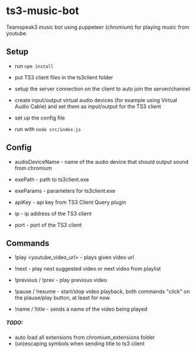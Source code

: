 
# ts3-music-bot

  

Teamspeak3 music bot using puppeteer (chromium) for playing music from youtube.

  

## Setup

- run `npm install`

- put TS3 client files in the ts3client folder

- setup the server connection on the client to auto join the server/channel

- create input/output virtual audio devices (for example using Virtual Audio Cable) and set them as input/output for the TS3 client

- set up the config file

- run with `node src/index.js`

  

## Config

- audioDeviceName - name of the audio device that should output sound from chromium

- exePath - path to ts3client.exe

- exeParams - parameters for ts3client.exe

- apiKey - api key from TS3 Client Query plugin

- ip - ip address of the TS3 client

- port - port of the TS3 client

  

## Commands

- !play <youtube_video_url> - plays given video url

- !next - play next suggested video or next video from playlist

- !previous / !prev - play previous video

- !pause / !resume - start/stop video playback, both commands "click" on the plause/play button, at least for now

- !name / !title - sends a name of the video being played

  

##### TODO:

- auto load all extensions from chromium_extensions folder
- (un)escaping symbols when sending title to ts3 client
